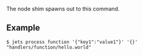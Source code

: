 The node shim spawns out to this command.

## Example

    $ jets process function '{"key1":"value1"}' '{}' "handlers/function/hello.world"
